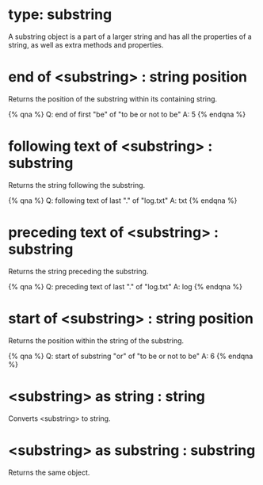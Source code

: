 # type: substring

A substring object is a part of a larger string and has all the properties of a string, as well as extra methods and properties.

# end of &lt;substring&gt; : string position

Returns the position of the substring within its containing string.

{% qna %}
Q: end of first "be" of "to be or not to be"
A: 5
{% endqna %}

# following text of &lt;substring&gt; : substring

Returns the string following the substring.

{% qna %}
Q: following text of last "." of "log.txt"
A: txt
{% endqna %}

# preceding text of &lt;substring&gt; : substring

Returns the string preceding the substring.

{% qna %}
Q: preceding text of last "." of "log.txt"
A: log
{% endqna %}

# start of &lt;substring&gt; : string position

Returns the position within the string of the substring.

{% qna %}
Q: start of substring "or" of "to be or not to be"
A: 6
{% endqna %}

# &lt;substring&gt; as string : string

Converts &lt;substring&gt; to string.

# &lt;substring&gt; as substring : substring

Returns the same object.
